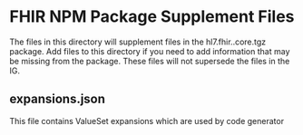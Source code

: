 # FHIR NPM Package Supplement Files

The files in this directory will supplement files in the hl7.fhir.<version>.core.tgz package.
Add files to this directory if you need to add information that may be missing from the package.
These files will not supersede the files in the IG.

## expansions.json

This file contains ValueSet expansions which are used by code generator